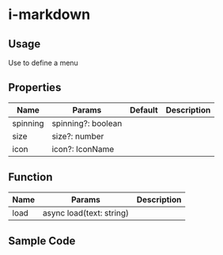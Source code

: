 # i-markdown

## Usage

Use to define a menu

## Properties

| Name     | Params             | Default | Description |
| -------- | ------------------ | ------- | ----------- |
| spinning | spinning?: boolean |         |             |
| size     | size?: number      |         |             |
| icon     | icon?: IconName    |         |             |

## Function

| Name | Params                   | Description |
| ---- | ------------------------ | ----------- |
| load | async load(text: string) |             |

## Sample Code

